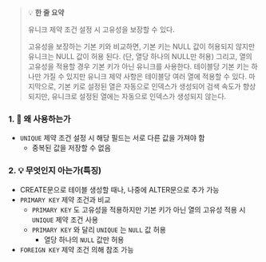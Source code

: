 > 💡 **한 줄 요약**
>
> 유니크 제약 조건 설정 시 고유성을 보장할 수 있다.
>
> 고유성을 보장하는 기본 키와 비교하면, 기본 키는 NULL 값이 허용되지 않지만 유니크는 NULL 값이 허용 된다. (단, 열당 하나의 NULL만 허용) 그리고, 열의 고유성을 적용할 경우 기본 키가 아닌 유니크를 사용한다. 테이블당 기본 키는 하나만 가질 수 있지만 유니크 제약 사항은 테이블당 여러 열에 적용할 수 있다. 마지막으로, 기본 키로 설정된 열은 자동으로 인덱스가 생성되어 검색 속도가 향상되지만, 유니크로 설정된 열에는 자동으로 인덱스가 생성되지 않는다.

### 1. 🤔 왜 사용하는가

- `UNIQUE` 제약 조건 설정 시 해당 필드는 서로 다른 값을 가져야 함
  - 중복된 값을 저장할 수 없음

### 2. 💡 무엇인지 아는가(특징)

- CREATE문으로 테이블 생성할 때나, 나중에 ALTER문으로 추가 가능
- `PRIMARY KEY` 제약 조건과 비교
  - `PRIMARY KEY` 도 고유성을 적용하지만 기본 키가 아닌 열의 고유성 적용 시 `UNIQUE` 제약 조건 사용
  - `PRIMARY KEY` 와 달리 `UNIQUE` 는 `NULL` 값 허용
    - 열당 하나의 `NULL` 값만 허용
- `FOREIGN KEY` 제약 조건 의해 참조 가능
